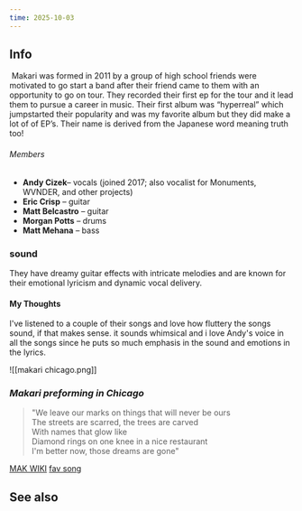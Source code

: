 ```yaml
---
time: 2025-10-03
---
```


## Info
 Makari was formed in 2011 by a group of high school friends were motivated to go start a band after their friend came to them with an opportunity to go on tour. They recorded their first ep for the tour and it lead them to pursue a career in music. Their first album was “hyperreal” which jumpstarted their popularity and was my favorite album but they did make a lot of of EP’s. Their name is derived from the Japanese word meaning truth too!
###### Members
- **Andy Cizek**– vocals (joined 2017; also vocalist for Monuments, WVNDER, and other projects)
- **Eric Crisp** – guitar
- **Matt Belcastro** – guitar
- **Morgan Potts** – drums
- **Matt Mehana** – bass
### sound
They have dreamy guitar effects with intricate melodies and are known for their emotional lyricism and dynamic vocal delivery.
#### My Thoughts
I've listened to a couple of their songs and love how fluttery the songs sound, if that makes sense. it sounds whimsical and i love Andy's voice in all the songs since he puts so much emphasis in the sound and emotions in the lyrics.

![[makari chicago.png]]
### *Makari preforming in Chicago*

> "We leave our marks on things that will never be ours  
 The streets are scarred, the trees are carved  
 With names that glow like  
 Diamond rings on one knee in a nice restaurant  
 I'm better now, those dreams are gone"

[MAK WIKI](https://en.wikipedia.org/wiki/Makari_(band))
[fav song](https://genius.com/Makari-better-lyrics)
## See also